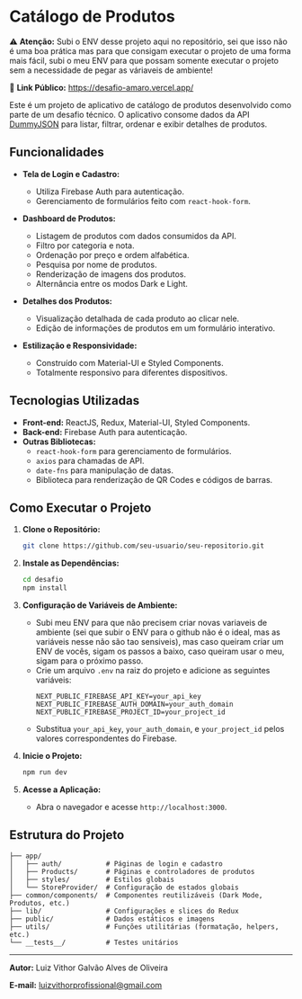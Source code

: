 # Catálogo de Produtos

⚠️ **Atenção:** Subi o ENV desse projeto aqui no repositório, sei que isso não é uma boa prática mas para que consigam executar o projeto de uma forma mais fácil, subi o meu ENV para que possam somente executar o projeto sem a necessidade de pegar as váriaveis de ambiente!

🔗 **Link Público:** https://desafio-amaro.vercel.app/

Este é um projeto de aplicativo de catálogo de produtos desenvolvido como parte de um desafio técnico. O aplicativo consome dados da API [DummyJSON](https://dummyjson.com/) para listar, filtrar, ordenar e exibir detalhes de produtos.

## **Funcionalidades**

- **Tela de Login e Cadastro:**

  - Utiliza Firebase Auth para autenticação.
  - Gerenciamento de formulários feito com `react-hook-form`.

- **Dashboard de Produtos:**

  - Listagem de produtos com dados consumidos da API.
  - Filtro por categoria e nota.
  - Ordenação por preço e ordem alfabética.
  - Pesquisa por nome de produtos.
  - Renderização de imagens dos produtos.
  - Alternância entre os modos Dark e Light.

- **Detalhes dos Produtos:**

  - Visualização detalhada de cada produto ao clicar nele.
  - Edição de informações de produtos em um formulário interativo.

- **Estilização e Responsividade:**
  - Construído com Material-UI e Styled Components.
  - Totalmente responsivo para diferentes dispositivos.

## **Tecnologias Utilizadas**

- **Front-end:** ReactJS, Redux, Material-UI, Styled Components.
- **Back-end:** Firebase Auth para autenticação.
- **Outras Bibliotecas:**
  - `react-hook-form` para gerenciamento de formulários.
  - `axios` para chamadas de API.
  - `date-fns` para manipulação de datas.
  - Biblioteca para renderização de QR Codes e códigos de barras.

## **Como Executar o Projeto**

1. **Clone o Repositório:**
   ```bash
   git clone https://github.com/seu-usuario/seu-repositorio.git
   ```
2. **Instale as Dependências:**

   ```bash
   cd desafio
   npm install
   ```

3. **Configuração de Variáveis de Ambiente:**
   - Subi meu ENV para que não precisem criar novas variaveis de ambiente (sei que subir o ENV para o github não é o ideal, mas as variáveis nesse não são tao sensiveis), mas caso queiram criar um ENV de vocês, sigam os passos a baixo, caso queiram usar o meu, sigam para o próximo passo.
   - Crie um arquivo `.env` na raiz do projeto e adicione as seguintes variáveis:
     ```env
     NEXT_PUBLIC_FIREBASE_API_KEY=your_api_key
     NEXT_PUBLIC_FIREBASE_AUTH_DOMAIN=your_auth_domain
     NEXT_PUBLIC_FIREBASE_PROJECT_ID=your_project_id
     ```
   - Substitua `your_api_key`, `your_auth_domain`, e `your_project_id` pelos valores correspondentes do Firebase.

4. **Inicie o Projeto:**

   ```bash
   npm run dev
   ```

5. **Acesse a Aplicação:**
   - Abra o navegador e acesse `http://localhost:3000`.

## **Estrutura do Projeto**

```
├── app/
│   ├── auth/           # Páginas de login e cadastro
│   ├── Products/       # Páginas e controladores de produtos
│   ├── styles/         # Estilos globais
│   └── StoreProvider/  # Configuração de estados globais
├── common/components/  # Componentes reutilizáveis (Dark Mode, Produtos, etc.)
├── lib/                # Configurações e slices do Redux
├── public/             # Dados estáticos e imagens
├── utils/              # Funções utilitárias (formatação, helpers, etc.)
└── __tests__/          # Testes unitários
```

---

**Autor:** Luiz Vithor Galvão Alves de Oliveira

**E-mail:** luizvithorprofissional@gmail.com
